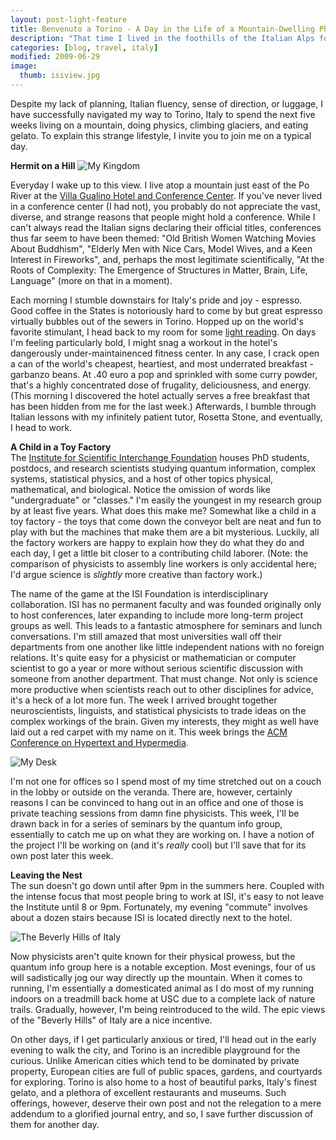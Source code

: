 ```yaml
---
layout: post-light-feature
title: Benvenuto a Torino - A Day in the Life of a Mountain-Dwelling Physicist
description: "That time I lived in the foothills of the Italian Alps for the summer."
categories: [blog, travel, italy]
modified: 2009-06-29
image:
  thumb: isiview.jpg
---
```

Despite my lack of planning, Italian fluency, sense of direction, or luggage, I have successfully navigated my way to Torino, Italy to spend the next five weeks living on a mountain, doing physics, climbing glaciers, and eating gelato.  To explain this strange lifestyle, I invite you to join me on a typical day.

<strong>Hermit on a Hill</strong>
<img src="http://djstrouse.com/images/isiroomview.jpg" alt="My Kingdom" title="My Kingdom" class="alignleft size-full wp-image-325" />

Everyday I wake up to this view.  I live atop a mountain just east of the Po River at the <a href="villagualino.net/">Villa Gualino Hotel and Conference Center</a>.  If you've never lived in a conference center (I had not), you probably do not appreciate the vast, diverse, and strange reasons that people might hold a conference.  While I can't always read the Italian signs declaring their official titles, conferences thus far seem to have been themed: "Old British Women Watching Movies About Buddhism", "Elderly Men with Nice Cars, Model Wives, and a Keen Interest in Fireworks", and, perhaps the most legitimate scientifically, "At the Roots of Complexity: The Emergence of Structures in Matter, Brain, Life, Language" (more on that in a moment).

Each morning I stumble downstairs for Italy's pride and joy - espresso.  Good coffee in the States is notoriously hard to come by but great espresso virtually bubbles out of the sewers in Torino.  Hopped up on the world's favorite stimulant, I head back to my room for some <a href="http://www.goodreads.com/book/show/260190.Principles_of_Quantum_Mechanics_Hardcover_">light reading</a>.  On days I'm feeling particularly bold, I might snag a workout in the hotel's dangerously under-maintainenced fitness center.  In any case, I crack open a can of the world's cheapest, heartiest, and most underrated breakfast - garbanzo beans.  At .40 euro a pop and sprinkled with some curry powder, that's a highly concentrated dose of frugality, deliciousness, and energy. (This morning I discovered the hotel actually serves a free breakfast that has been hidden from me for the last week.)  Afterwards, I bumble through Italian lessons with my infinitely patient tutor, Rosetta Stone, and eventually, I head to work.

<strong>A Child in a Toy Factory</strong><br>
The <a href="http://www.isi.it/">Institute for Scientific Interchange Foundation</a> houses PhD students, postdocs, and research scientists studying quantum information, complex systems, statistical physics, and a host of other topics physical, mathematical, and biological.  Notice the omission of words like "undergraduate" or "classes."  I'm easily the youngest in my research group by at least five years.  What does this make me?  Somewhat like a child in a toy factory - the toys that come down the conveyor belt are neat and fun to play with but the machines that make them are a bit mysterious.  Luckily, all the factory workers are happy to explain how they do what they do and each day, I get a little bit closer to a contributing child laborer.  (Note: the comparison of physicists to assembly line workers is only accidental here; I'd argue science is <em>slightly</em> more creative than factory work.)

The name of the game at the ISI Foundation is interdisciplinary  collaboration.  ISI has no permanent faculty and was founded originally only to host conferences, later expanding to include more long-term project groups as well.  This leads to a fantastic atmosphere for seminars and lunch conversations.  I'm still amazed that most universities wall off their departments from one another like little independent nations with no foreign relations.  It's quite easy for a physicist or mathematician or computer scientist to go a year or more without serious scientific discussion with someone from another department.  That must change.  Not only is science more productive when scientists reach out to other disciplines for advice, it's a heck of a lot more fun.  The week I arrived brought together neuroscientists, linguists, and statistical physicists to trade ideas on the complex workings of the brain.  Given my interests, they might as well have laid out a red carpet with my name on it.  This week brings the <a href="http://www.ht2009.org/">ACM Conference on Hypertext and Hypermedia</a>.

<img src="http://djstrouse.com/images/isidesk.jpg" alt="My Desk" title="My Desk" class="alignright size-full wp-image-327" />

I'm not one for offices so I spend most of my time stretched out on a couch in the lobby or outside on the veranda.  There are, however, certainly reasons I can be convinced to hang out in an office and one of those is private teaching sessions from damn fine physicists.  This week, I'll be drawn back in for a series of seminars by the quantum info group, essentially to catch me up on what they are working on.  I have a notion of the project I'll be working on (and it's <em>really</em> cool) but I'll save that for its own post later this week.

<strong>Leaving the Nest</strong><br>
The sun doesn't go down until after 9pm in the summers here.  Coupled with the intense focus that most people bring to work at ISI, it's easy to not leave the Institute until 8 or 9pm.  Fortunately, my evening "commute" involves about a dozen stairs because ISI is located directly next to the hotel.

<img src="http://djstrouse.com/images/CIMG6489.JPG" alt="The Beverly Hills of Italy" title="The Beverly Hills of Italy" class="alignleft size-full wp-image-328" />

Now physicists aren't quite known for their physical prowess, but the quantum info group here is a notable exception.  Most evenings, four of us will sadistically jog our way directly up the mountain.  When it comes to running, I'm essentially a domesticated animal as I do most of my running indoors on a treadmill back home at USC due to a complete lack of nature trails.  Gradually, however, I'm being reintroduced to the wild.  The epic views of the "Beverly Hills" of Italy are a nice incentive.

On other days, if I get particularly anxious or tired, I'll head out in the early evening to walk the city, and Torino is an incredible playground for the curious.  Unlike American cities which tend to be dominated by private property, European cities are full of public spaces, gardens, and courtyards for exploring.  Torino is also home to a host of beautiful parks, Italy's finest gelato, and a plethora of excellent restaurants and museums.  Such offerings, however, deserve their own post and not the relegation to a mere addendum to a glorified journal entry, and so, I save further discussion of them for another day.